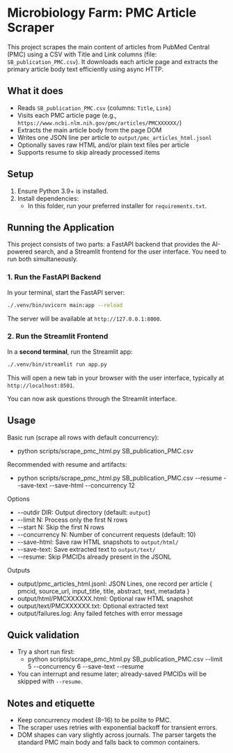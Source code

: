 # Microbiology Farm: PMC Article Scraper

This project scrapes the main content of articles from PubMed Central (PMC) using a CSV with Title and Link columns (file: `SB_publication_PMC.csv`). It downloads each article page and extracts the primary article body text efficiently using async HTTP.

## What it does
- Reads `SB_publication_PMC.csv` (columns: `Title`, `Link`)
- Visits each PMC article page (e.g., `https://www.ncbi.nlm.nih.gov/pmc/articles/PMCXXXXXX/`)
- Extracts the main article body from the page DOM
- Writes one JSON line per article to `output/pmc_articles_html.jsonl`
- Optionally saves raw HTML and/or plain text files per article
- Supports resume to skip already processed items

## Setup
1. Ensure Python 3.9+ is installed.
2. Install dependencies:
   - In this folder, run your preferred installer for `requirements.txt`.

## Running the Application

This project consists of two parts: a FastAPI backend that provides the AI-powered search, and a Streamlit frontend for the user interface. You need to run both simultaneously.

### 1. Run the FastAPI Backend

In your terminal, start the FastAPI server:

```bash
./.venv/bin/uvicorn main:app --reload
```

The server will be available at `http://127.0.0.1:8000`.

### 2. Run the Streamlit Frontend

In a **second terminal**, run the Streamlit app:

```bash
./.venv/bin/streamlit run app.py
```

This will open a new tab in your browser with the user interface, typically at `http://localhost:8501`.

You can now ask questions through the Streamlit interface.

## Usage
Basic run (scrape all rows with default concurrency):
- python scripts/scrape_pmc_html.py SB_publication_PMC.csv

Recommended with resume and artifacts:
- python scripts/scrape_pmc_html.py SB_publication_PMC.csv --resume --save-text --save-html --concurrency 12

Options
- --outdir DIR: Output directory (default: `output`)
- --limit N: Process only the first N rows
- --start N: Skip the first N rows
- --concurrency N: Number of concurrent requests (default: 10)
- --save-html: Save raw HTML snapshots to `output/html/`
- --save-text: Save extracted text to `output/text/`
- --resume: Skip PMCIDs already present in the JSONL

Outputs
- output/pmc_articles_html.jsonl: JSON Lines, one record per article { pmcid, source_url, input_title, title, abstract, text, metadata }
- output/html/PMCXXXXXX.html: Optional raw HTML snapshot
- output/text/PMCXXXXXX.txt: Optional extracted text
- output/failures.log: Any failed fetches with error message

## Quick validation
- Try a short run first:
  - python scripts/scrape_pmc_html.py SB_publication_PMC.csv --limit 5 --concurrency 6 --save-text --resume
- You can interrupt and resume later; already-saved PMCIDs will be skipped with `--resume`.

## Notes and etiquette
- Keep concurrency modest (8–16) to be polite to PMC.
- The scraper uses retries with exponential backoff for transient errors.
- DOM shapes can vary slightly across journals. The parser targets the standard PMC main body and falls back to common containers.
